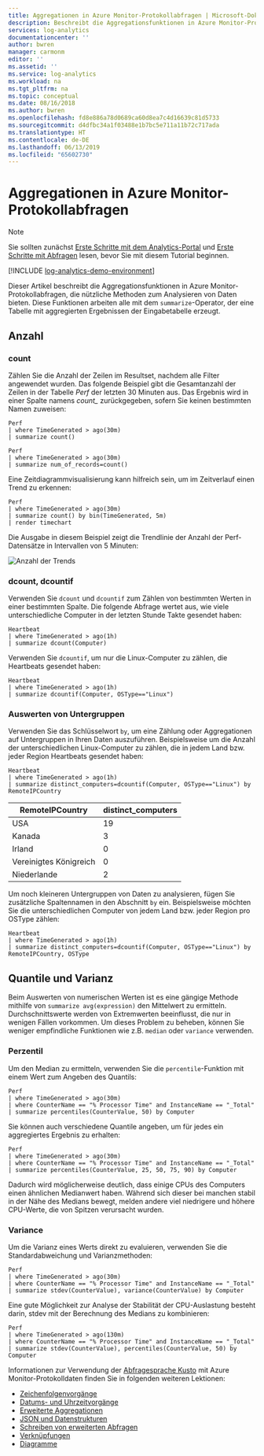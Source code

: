 ```yaml
---
title: Aggregationen in Azure Monitor-Protokollabfragen | Microsoft-Dokumentation
description: Beschreibt die Aggregationsfunktionen in Azure Monitor-Protokollabfragen, die nützliche Methoden zum Analysieren von Daten bieten.
services: log-analytics
documentationcenter: ''
author: bwren
manager: carmonm
editor: ''
ms.assetid: ''
ms.service: log-analytics
ms.workload: na
ms.tgt_pltfrm: na
ms.topic: conceptual
ms.date: 08/16/2018
ms.author: bwren
ms.openlocfilehash: fd8e886a78d0689ca60d8ea7c4d16639c81d5733
ms.sourcegitcommit: d4dfbc34a1f03488e1b7bc5e711a11b72c717ada
ms.translationtype: HT
ms.contentlocale: de-DE
ms.lasthandoff: 06/13/2019
ms.locfileid: "65602730"
---
```

# <a name="aggregations-in-azure-monitor-log-queries"></a>Aggregationen in Azure Monitor-Protokollabfragen

> [!NOTE]
> Sie sollten zunächst [Erste Schritte mit dem Analytics-Portal](get-started-portal.md) und [Erste Schritte mit Abfragen](get-started-queries.md) lesen, bevor Sie mit diesem Tutorial beginnen.

[!INCLUDE [log-analytics-demo-environment](../../../includes/log-analytics-demo-environment.md)]

Dieser Artikel beschreibt die Aggregationsfunktionen in Azure Monitor-Protokollabfragen, die nützliche Methoden zum Analysieren von Daten bieten. Diese Funktionen arbeiten alle mit dem `summarize`-Operator, der eine Tabelle mit aggregierten Ergebnissen der Eingabetabelle erzeugt.

## <a name="counts"></a>Anzahl

### <a name="count"></a>count
Zählen Sie die Anzahl der Zeilen im Resultset, nachdem alle Filter angewendet wurden. Das folgende Beispiel gibt die Gesamtanzahl der Zeilen in der Tabelle _Perf_ der letzten 30 Minuten aus. Das Ergebnis wird in einer Spalte namens *count_* zurückgegeben, sofern Sie keinen bestimmten Namen zuweisen:


```Kusto
Perf
| where TimeGenerated > ago(30m) 
| summarize count()
```

```Kusto
Perf
| where TimeGenerated > ago(30m) 
| summarize num_of_records=count() 
```

Eine Zeitdiagrammvisualisierung kann hilfreich sein, um im Zeitverlauf einen Trend zu erkennen:

```Kusto
Perf 
| where TimeGenerated > ago(30m) 
| summarize count() by bin(TimeGenerated, 5m)
| render timechart
```

Die Ausgabe in diesem Beispiel zeigt die Trendlinie der Anzahl der Perf-Datensätze in Intervallen von 5 Minuten:

![Anzahl der Trends](media/aggregations/count-trend.png)


### <a name="dcount-dcountif"></a>dcount, dcountif
Verwenden Sie `dcount` und `dcountif` zum Zählen von bestimmten Werten in einer bestimmten Spalte. Die folgende Abfrage wertet aus, wie viele unterschiedliche Computer in der letzten Stunde Takte gesendet haben:

```Kusto
Heartbeat 
| where TimeGenerated > ago(1h) 
| summarize dcount(Computer)
```

Verwenden Sie `dcountif`, um nur die Linux-Computer zu zählen, die Heartbeats gesendet haben:

```Kusto
Heartbeat 
| where TimeGenerated > ago(1h) 
| summarize dcountif(Computer, OSType=="Linux")
```

### <a name="evaluating-subgroups"></a>Auswerten von Untergruppen
Verwenden Sie das Schlüsselwort `by`, um eine Zählung oder Aggregationen auf Untergruppen in Ihren Daten auszuführen. Beispielsweise um die Anzahl der unterschiedlichen Linux-Computer zu zählen, die in jedem Land bzw. jeder Region Heartbeats gesendet haben:

```Kusto
Heartbeat 
| where TimeGenerated > ago(1h) 
| summarize distinct_computers=dcountif(Computer, OSType=="Linux") by RemoteIPCountry
```

|RemoteIPCountry  | distinct_computers  |
------------------|---------------------|
|USA    | 19                  |
|Kanada           | 3                   |
|Irland          | 0                   |
|Vereinigtes Königreich   | 0                   |
|Niederlande      | 2                   |


Um noch kleineren Untergruppen von Daten zu analysieren, fügen Sie zusätzliche Spaltennamen in den Abschnitt `by` ein. Beispielsweise möchten Sie die unterschiedlichen Computer von jedem Land bzw. jeder Region pro OSType zählen:

```Kusto
Heartbeat 
| where TimeGenerated > ago(1h) 
| summarize distinct_computers=dcountif(Computer, OSType=="Linux") by RemoteIPCountry, OSType
```

## <a name="percentiles-and-variance"></a>Quantile und Varianz
Beim Auswerten von numerischen Werten ist es eine gängige Methode mithilfe von `summarize avg(expression)` den Mittelwert zu ermitteln. Durchschnittswerte werden von Extremwerten beeinflusst, die nur in wenigen Fällen vorkommen. Um dieses Problem zu beheben, können Sie weniger empfindliche Funktionen wie z.B. `median` oder `variance` verwenden.

### <a name="percentile"></a>Perzentil
Um den Median zu ermitteln, verwenden Sie die `percentile`-Funktion mit einem Wert zum Angeben des Quantils:

```Kusto
Perf
| where TimeGenerated > ago(30m) 
| where CounterName == "% Processor Time" and InstanceName == "_Total" 
| summarize percentiles(CounterValue, 50) by Computer
```

Sie können auch verschiedene Quantile angeben, um für jedes ein aggregiertes Ergebnis zu erhalten:

```Kusto
Perf
| where TimeGenerated > ago(30m) 
| where CounterName == "% Processor Time" and InstanceName == "_Total" 
| summarize percentiles(CounterValue, 25, 50, 75, 90) by Computer
```

Dadurch wird möglicherweise deutlich, dass einige CPUs des Computers einen ähnlichen Medianwert haben. Während sich dieser bei manchen stabil in der Nähe des Medians bewegt, melden andere viel niedrigere und höhere CPU-Werte, die von Spitzen verursacht wurden.

### <a name="variance"></a>Variance
Um die Varianz eines Werts direkt zu evaluieren, verwenden Sie die Standardabweichung und Varianzmethoden:

```Kusto
Perf
| where TimeGenerated > ago(30m) 
| where CounterName == "% Processor Time" and InstanceName == "_Total" 
| summarize stdev(CounterValue), variance(CounterValue) by Computer
```

Eine gute Möglichkeit zur Analyse der Stabilität der CPU-Auslastung besteht darin, stdev mit der Berechnung des Medians zu kombinieren:

```Kusto
Perf
| where TimeGenerated > ago(130m) 
| where CounterName == "% Processor Time" and InstanceName == "_Total" 
| summarize stdev(CounterValue), percentiles(CounterValue, 50) by Computer
```

Informationen zur Verwendung der [Abfragesprache Kusto](/azure/kusto/query/) mit Azure Monitor-Protokolldaten finden Sie in folgenden weiteren Lektionen:

- [Zeichenfolgenvorgänge](string-operations.md)
- [Datums- und Uhrzeitvorgänge](datetime-operations.md)
- [Erweiterte Aggregationen](advanced-aggregations.md)
- [JSON und Datenstrukturen](json-data-structures.md)
- [Schreiben von erweiterten Abfragen](advanced-query-writing.md)
- [Verknüpfungen](joins.md)
- [Diagramme](charts.md)
